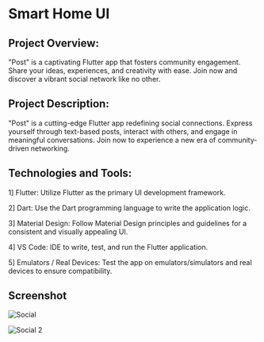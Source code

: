 
# Smart Home UI
## Project Overview:

"Post" is a captivating Flutter app that fosters community engagement. Share your ideas, experiences, and creativity with ease. Join now and discover a vibrant social network like no other.

## Project Description:

"Post" is a cutting-edge Flutter app redefining social connections. Express yourself through text-based posts, interact with others, and engage in meaningful conversations. Join now to experience a new era of community-driven networking.

## Technologies and Tools:

1] Flutter: Utilize Flutter as the primary UI development framework.

2] Dart: Use the Dart programming language to write the application logic.

3] Material Design: Follow Material Design principles and guidelines for a consistent and visually appealing UI.

4] VS Code: IDE to write, test, and run the Flutter application.

5] Emulators / Real Devices: Test the app on emulators/simulators and real devices to ensure compatibility.

## Screenshot

![Social](https://github.com/perfecttushar/Flutter-Projects/assets/70326041/26436d32-d878-49cf-a74d-ca10d11879ec)

![Social 2](https://github.com/perfecttushar/Flutter-Projects/assets/70326041/106ecd29-cd7c-42d7-8e82-f74fdaa4e428)

